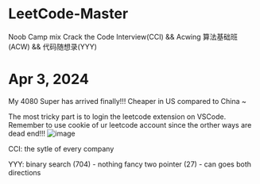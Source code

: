 # LeetCode-Master
Noob Camp mix Crack the Code Interview(CCI) && Acwing 算法基础班(ACW) && 代码随想录(YYY)  

# Apr 3, 2024
My 4080 Super has arrived finally!!!
Cheaper in US compared to China ~

The most tricky part is to login the leetcode extension on VSCode.
Remember to use cookie of ur leetcode account since the orther ways are dead end!!!
![image](https://github.com/Justinquant/LeetCode-Master/assets/147337004/be3a455b-3135-4c9d-a95b-2fee2128787d)

CCI:
the sytle of every company

YYY:
binary search (704) - nothing fancy
two pointer (27) - can goes both directions







